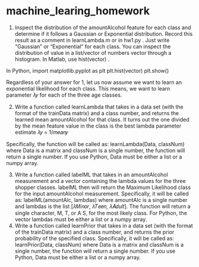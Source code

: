 # machine_learing_homework
1. Inspect the distribution of the amountAlcohol feature for each class and determine if it
follows a Gaussian or Exponential distribution. Record this result as a comment in
learnLambda.m or in hw1.py . Just write “Gaussian” or “Exponential” for each class.
You can inspect the distribution of value in a list/vector of numbers vector through a
histogram. In Matlab, use hist(vector) . 

In Python,
import matplotlib.pyplot as plt
plt.hist(vector)
plt.show()

Regardless of your answer for 1, let us now assume we want to learn an exponential likelihood
for each class. This means, we want to learn parameter 𝜆𝑦 for each of the three age classes.

2. Write a function called learnLambda that takes in a data set (with the format of the trainData
matrix) and a class number, and returns the learned mean amountAlcohol for that class. It turns
out the one divided by the mean feature value in the class is the best lambda parameter
estimate 𝜆𝑦 = 1/𝑚𝑒𝑎𝑛𝑦

Specifically, the function will be called as:
learnLambda(Data, classNum)
where Data is a matrix and classNum is a single number, the function will return a single
number. If you use Python, Data must be either a list or a numpy array.


3. Write a function called labelML that takes in an amountAlcohol measurement and a vector
containing the lambda values for the three shopper classes. labelML then will return the
Maximum Likelihood class for the input amountAlcohol measurement. Specifically, it will be
called as:
labelML(amountAlc, lambdas)
where amountAlc is a single number and lambdas is the list [𝜆𝑀𝑖𝑛𝑜𝑟, 𝜆𝑇𝑒𝑒𝑛, 𝜆𝐴𝑑𝑢𝑙𝑡]. The
function will return a single character, M, T, or A S, for the most likely class. For Python, the
vector lambdas must be either a list or a numpy array.
4. Write a function called learnPrior that takes in a data set (with the format of the trainData
matrix) and a class number, and returns the prior probability of the specified class. Specifically,
it will be called as:
learnPrior(Data, classNum) 
where Data is a matrix and classNum is a single number, the function will return a single
number. If you use Python, Data must be either a list or a numpy array.
